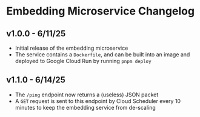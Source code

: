# Embedding Microservice Changelog

## v1.0.0 - 6/11/25

* Initial release of the embedding microservice
* The service contains a `Dockerfile`, and can be built into an image and deployed to Google Cloud Run
  by running `pnpm deploy`

## v1.1.0 - 6/14/25

* The `/ping` endpoint now returns a (useless) JSON packet
* A `GET` request is sent to this endpoint by Cloud Scheduler every 10 minutes to keep the
  embedding service from de-scaling
